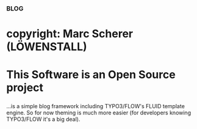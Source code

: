 ### BLOG
#   copyright: Marc Scherer (LÖWENSTALL)
#   This Software is an Open Source project
###

...is a simple blog framework including TYPO3/FLOW's FLUID template engine.
So for now theming is much more easier (for developers knowing TYPO3/FLOW it's a big deal).
